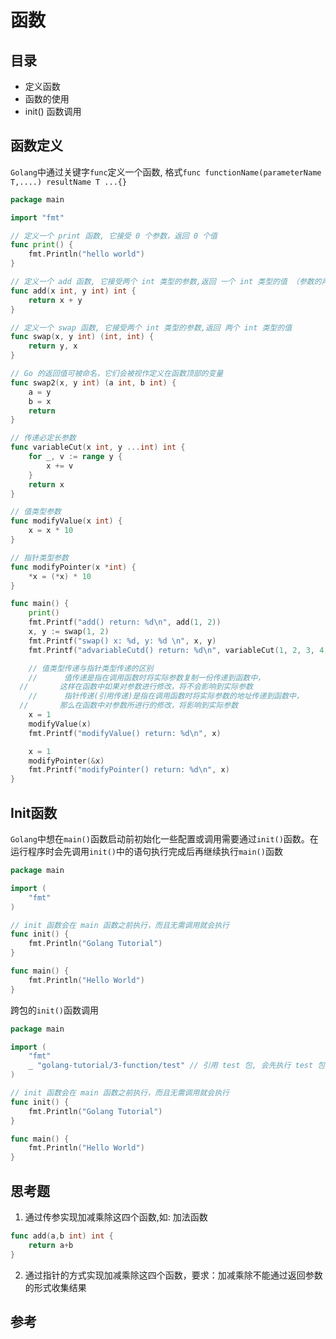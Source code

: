 # 函数



## 目录

- 定义函数
- 函数的使用
- init() 函数调用

## 函数定义

`Golang`中通过关键字`func`定义一个函数, 格式`func functionName(parameterName T,....) resultName T ...{}`

```go
package main

import "fmt"

// 定义一个 print 函数, 它接受 0 个参数，返回 0 个值
func print() {
	fmt.Println("hello world")
}

// 定义一个 add 函数, 它接受两个 int 类型的参数,返回 一个 int 类型的值 （参数的声明请看下一章）
func add(x int, y int) int {
	return x + y
}

// 定义一个 swap 函数, 它接受两个 int 类型的参数,返回 两个 int 类型的值
func swap(x, y int) (int, int) {
	return y, x
}

// Go 的返回值可被命名，它们会被视作定义在函数顶部的变量
func swap2(x, y int) (a int, b int) {
	a = y
	b = x
	return
}

// 传递必定长参数
func variableCut(x int, y ...int) int {
	for _, v := range y {
		x += v
	}
	return x
}

// 值类型参数
func modifyValue(x int) {
	x = x * 10
}

// 指针类型参数
func modifyPointer(x *int) {
	*x = (*x) * 10
}

func main() {
	print()
	fmt.Printf("add() return: %d\n", add(1, 2))
	x, y := swap(1, 2)
	fmt.Printf("swap() x: %d, y: %d \n", x, y)
	fmt.Printf("advariableCutd() return: %d\n", variableCut(1, 2, 3, 4, 5))

	// 值类型传递与指针类型传递的区别
	//		值传递是指在调用函数时将实际参数复制一份传递到函数中，
  //       这样在函数中如果对参数进行修改，将不会影响到实际参数
	//		指针传递(引用传递)是指在调用函数时将实际参数的地址传递到函数中，
  //       那么在函数中对参数所进行的修改，将影响到实际参数
	x = 1
	modifyValue(x)
	fmt.Printf("modifyValue() return: %d\n", x)

	x = 1
	modifyPointer(&x)
	fmt.Printf("modifyPointer() return: %d\n", x)
}
```

## Init函数

`Golang`中想在`main()`函数启动前初始化一些配置或调用需要通过`init()`函数。在运行程序时会先调用`init()`中的语句执行完成后再继续执行`main()`函数

```go
package main

import (
	"fmt"
)

// init 函数会在 main 函数之前执行，而且无需调用就会执行
func init() {
	fmt.Println("Golang Tutorial")
}

func main() {
	fmt.Println("Hello World")
}
```

跨包的`init()`函数调用

```go
package main

import (
	"fmt"
	_ "golang-tutorial/3-function/test" // 引用 test 包, 会先执行 test 包的init函数
)

// init 函数会在 main 函数之前执行，而且无需调用就会执行
func init() {
	fmt.Println("Golang Tutorial")
}

func main() {
	fmt.Println("Hello World")
}
```



## 思考题

1. 通过传参实现加减乘除这四个函数,如: 加法函数
```go
func add(a,b int) int {
	return a+b
}
```

2. 通过指针的方式实现加减乘除这四个函数，要求：加减乘除不能通过返回参数的形式收集结果

## 参考

